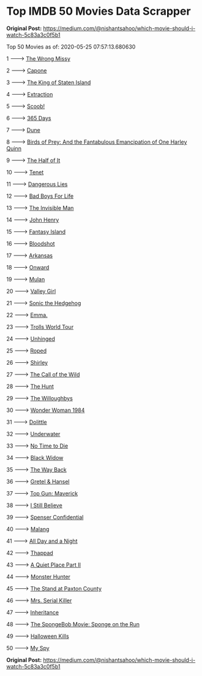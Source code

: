 # Top IMDB 50 Movies Data Scrapper

**Original Post:** https://medium.com/@nishantsahoo/which-movie-should-i-watch-5c83a3c0f5b1

Top 50 Movies as of: 2020-05-25 07:57:13.680630

1 ---> [The Wrong Missy](https://www.imdb.com/title/tt9619798/?ref_=adv_li_tt)

2 ---> [Capone](https://www.imdb.com/title/tt6199572/?ref_=adv_li_tt)

3 ---> [The King of Staten Island](https://www.imdb.com/title/tt9686708/?ref_=adv_li_tt)

4 ---> [Extraction](https://www.imdb.com/title/tt8936646/?ref_=adv_li_tt)

5 ---> [Scoob!](https://www.imdb.com/title/tt3152592/?ref_=adv_li_tt)

6 ---> [365 Days](https://www.imdb.com/title/tt10886166/?ref_=adv_li_tt)

7 ---> [Dune](https://www.imdb.com/title/tt1160419/?ref_=adv_li_tt)

8 ---> [Birds of Prey: And the Fantabulous Emancipation of One Harley Quinn](https://www.imdb.com/title/tt7713068/?ref_=adv_li_tt)

9 ---> [The Half of It](https://www.imdb.com/title/tt9683478/?ref_=adv_li_tt)

10 ---> [Tenet](https://www.imdb.com/title/tt6723592/?ref_=adv_li_tt)

11 ---> [Dangerous Lies](https://www.imdb.com/title/tt10183816/?ref_=adv_li_tt)

12 ---> [Bad Boys For Life](https://www.imdb.com/title/tt1502397/?ref_=adv_li_tt)

13 ---> [The Invisible Man](https://www.imdb.com/title/tt1051906/?ref_=adv_li_tt)

14 ---> [John Henry](https://www.imdb.com/title/tt8170298/?ref_=adv_li_tt)

15 ---> [Fantasy Island](https://www.imdb.com/title/tt0983946/?ref_=adv_li_tt)

16 ---> [Bloodshot](https://www.imdb.com/title/tt1634106/?ref_=adv_li_tt)

17 ---> [Arkansas](https://www.imdb.com/title/tt9139586/?ref_=adv_li_tt)

18 ---> [Onward](https://www.imdb.com/title/tt7146812/?ref_=adv_li_tt)

19 ---> [Mulan](https://www.imdb.com/title/tt4566758/?ref_=adv_li_tt)

20 ---> [Valley Girl](https://www.imdb.com/title/tt1266036/?ref_=adv_li_tt)

21 ---> [Sonic the Hedgehog](https://www.imdb.com/title/tt3794354/?ref_=adv_li_tt)

22 ---> [Emma.](https://www.imdb.com/title/tt9214832/?ref_=adv_li_tt)

23 ---> [Trolls World Tour](https://www.imdb.com/title/tt6587640/?ref_=adv_li_tt)

24 ---> [Unhinged](https://www.imdb.com/title/tt10059518/?ref_=adv_li_tt)

25 ---> [Roped](https://www.imdb.com/title/tt8523028/?ref_=adv_li_tt)

26 ---> [Shirley](https://www.imdb.com/title/tt8430598/?ref_=adv_li_tt)

27 ---> [The Call of the Wild](https://www.imdb.com/title/tt7504726/?ref_=adv_li_tt)

28 ---> [The Hunt](https://www.imdb.com/title/tt8244784/?ref_=adv_li_tt)

29 ---> [The Willoughbys](https://www.imdb.com/title/tt5206260/?ref_=adv_li_tt)

30 ---> [Wonder Woman 1984](https://www.imdb.com/title/tt7126948/?ref_=adv_li_tt)

31 ---> [Dolittle](https://www.imdb.com/title/tt6673612/?ref_=adv_li_tt)

32 ---> [Underwater](https://www.imdb.com/title/tt5774060/?ref_=adv_li_tt)

33 ---> [No Time to Die](https://www.imdb.com/title/tt2382320/?ref_=adv_li_tt)

34 ---> [Black Widow](https://www.imdb.com/title/tt3480822/?ref_=adv_li_tt)

35 ---> [The Way Back](https://www.imdb.com/title/tt8544498/?ref_=adv_li_tt)

36 ---> [Gretel & Hansel](https://www.imdb.com/title/tt9086228/?ref_=adv_li_tt)

37 ---> [Top Gun: Maverick](https://www.imdb.com/title/tt1745960/?ref_=adv_li_tt)

38 ---> [I Still Believe](https://www.imdb.com/title/tt9779516/?ref_=adv_li_tt)

39 ---> [Spenser Confidential](https://www.imdb.com/title/tt8629748/?ref_=adv_li_tt)

40 ---> [Malang](https://www.imdb.com/title/tt9877170/?ref_=adv_li_tt)

41 ---> [All Day and a Night](https://www.imdb.com/title/tt3993886/?ref_=adv_li_tt)

42 ---> [Thappad](https://www.imdb.com/title/tt10964430/?ref_=adv_li_tt)

43 ---> [A Quiet Place Part II](https://www.imdb.com/title/tt8332922/?ref_=adv_li_tt)

44 ---> [Monster Hunter](https://www.imdb.com/title/tt6475714/?ref_=adv_li_tt)

45 ---> [The Stand at Paxton County](https://www.imdb.com/title/tt8362228/?ref_=adv_li_tt)

46 ---> [Mrs. Serial Killer](https://www.imdb.com/title/tt10230426/?ref_=adv_li_tt)

47 ---> [Inheritance](https://www.imdb.com/title/tt7923220/?ref_=adv_li_tt)

48 ---> [The SpongeBob Movie: Sponge on the Run](https://www.imdb.com/title/tt4823776/?ref_=adv_li_tt)

49 ---> [Halloween Kills](https://www.imdb.com/title/tt10665338/?ref_=adv_li_tt)

50 ---> [My Spy](https://www.imdb.com/title/tt8242084/?ref_=adv_li_tt)

**Original Post:** https://medium.com/@nishantsahoo/which-movie-should-i-watch-5c83a3c0f5b1
